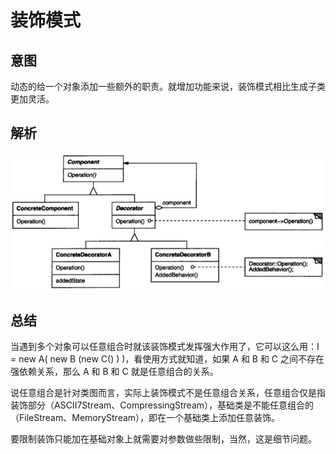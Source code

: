 # 装饰模式

## 意图

动态的给一个对象添加一些额外的职责。就增加功能来说，装饰模式相比生成子类更加灵活。


## 解析


![](../../../../../img/decorator.png)

## 总结

当遇到多个对象可以任意组合时就该装饰模式发挥强大作用了，它可以这么用：I = new A( new B (new C() ) )，看使用方式就知道，如果 A 和 B 和 C 之间不存在强依赖关系，那么 A 和 B 和 C 就是任意组合的关系。

说任意组合是针对类图而言，实际上装饰模式不是任意组合关系，任意组合仅是指装饰部分（ASCII7Stream、CompressingStream），基础类是不能任意组合的（FileStream、MemoryStream），即在一个基础类上添加任意装饰。

要限制装饰只能加在基础对象上就需要对参数做些限制，当然，这是细节问题。



